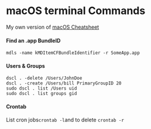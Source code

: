 # macOS terminal Commands
My own version of [macOS Cheatsheet](https://www.zoocoup.org/exhibits/cheatsheets/macos.html)

#### Find an .app BundleID
`mdls -name kMDItemCFBundleIdentifier -r SomeApp.app`

#### Users & Groups
```
dscl . -delete /Users/JohnDoe
dscl . -create /Users/bill PrimaryGroupID 20
sudo dscl . list /Users uid
sudo dscl . list groups gid
```

#### Crontab
List cron jobs`crontab -l`and to delete `crontab -r`
